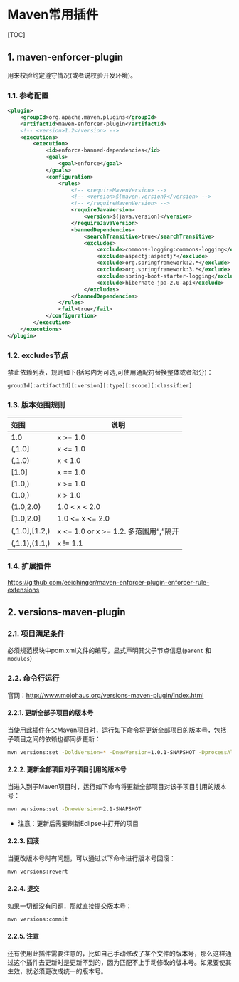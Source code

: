 # Maven常用插件

[TOC]

## 1. maven-enforcer-plugin

用来校验约定遵守情况(或者说校验开发环境)。

### 1.1. 参考配置

```xml
<plugin>
    <groupId>org.apache.maven.plugins</groupId>
    <artifactId>maven-enforcer-plugin</artifactId>
    <!-- <version>1.2</version> -->
    <executions>
        <execution>
            <id>enforce-banned-dependencies</id>
            <goals>
                <goal>enforce</goal>
            </goals>
            <configuration>
                <rules>
                    <!-- <requireMavenVersion> -->
                    <!-- <version>${maven.version}</version> -->
                    <!-- </requireMavenVersion> -->
                    <requireJavaVersion>
                        <version>${java.version}</version>
                    </requireJavaVersion>
                    <bannedDependencies>
                        <searchTransitive>true</searchTransitive>
                        <excludes>
                            <exclude>commons-logging:commons-logging</exclude>
                            <exclude>aspectj:aspectj*</exclude>
                            <exclude>org.springframework:2.*</exclude>
                            <exclude>org.springframework:3.*</exclude>
                            <exclude>spring-boot-starter-logging</exclude>
                            <exclude>hibernate-jpa-2.0-api</exclude>
                        </excludes>
                    </bannedDependencies>
                </rules>
                <fail>true</fail>
            </configuration>
        </execution>
    </executions>
</plugin>
```

### 1.2. excludes节点

禁止依赖列表，规则如下(括号内为可选,可使用通配符替换整体或者部分)：

```text
groupId[:artifactId][:version][:type][:scope][:classifier]
```

### 1.3. 版本范围规则

|     范围      |                 说明                  |
| :------------ | ------------------------------------- |
| 1.0           | x >= 1.0                              |
| (,1.0]        | x <= 1.0                              |
| (,1.0)        | x < 1.0                               |
| [1.0]         | x == 1.0                              |
| [1.0,)        | x >= 1.0                              |
| (1.0,)        | x > 1.0                               |
| (1.0,2.0)     | 1.0 < x < 2.0                         |
| [1.0,2.0]     | 1.0 <= x <= 2.0                       |
| (,1.0],[1.2,) | x <= 1.0 or x >= 1.2. 多范围用“,”隔开 |
| (,1.1),(1.1,) | x != 1.1                              |

### 1.4. 扩展插件

https://github.com/eeichinger/maven-enforcer-plugin-enforcer-rule-extensions

## 2. versions-maven-plugin

### 2.1. 项目满足条件

必须规范模块中pom.xml文件的编写，显式声明其父子节点信息(```parent``` 和 ```modules```)

### 2.2. 命令行运行

官网：http://www.mojohaus.org/versions-maven-plugin/index.html

#### 2.2.1. 更新全部子项目的版本号

当使用此插件在父Maven项目时，运行如下命令将更新全部项目的版本号，包括子项目之间的依赖也都同步更新：

```sh
mvn versions:set -DoldVersion=* -DnewVersion=1.0.1-SNAPSHOT -DprocessAllModules=true -DallowSnapshots=true
```

#### 2.2.2. 更新全部项目对子项目引用的版本号

当进入到子Maven项目时，运行如下命令将更新全部项目对该子项目引用的版本号：

```sh
mvn versions:set -DnewVersion=2.1-SNAPSHOT
```

- 注意：更新后需要刷新Eclipse中打开的项目

#### 2.2.3. 回滚

当更改版本号时有问题，可以通过以下命令进行版本号回滚：

```sh
mvn versions:revert
```

#### 2.2.4. 提交

如果一切都没有问题，那就直接提交版本号：

```sh
mvn versions:commit
```

#### 2.2.5. 注意

还有使用此插件需要注意的，比如自己手动修改了某个文件的版本号，那么这样通过这个插件去更新时是更新不到的，因为匹配不上手动修改的版本号。如果要使其生效，就必须更改成统一的版本号。
